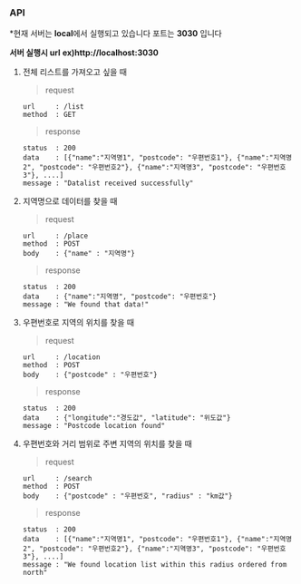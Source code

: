 ### API

\*현재 서버는 **local**에서 실행되고 있습니다
포트는 **3030** 입니다

**서버 실행시 url**
**ex)http://localhost:3030**

1.  전체 리스트를 가져오고 싶을 때

    > request

        url     : /list
        method  : GET

    > response

        status  : 200
        data    : [{"name":"지역명1", "postcode": "우편번호1"}, {"name":"지역명2", "postcode": "우편번호2"}, {"name":"지역명3", "postcode": "우편번호3"}, ....]
        message : "Datalist received successfully"

2.  지역명으로 데이터를 찾을 때

    > request

        url     : /place
        method  : POST
        body    : {"name" : "지역명"}

    > response

        status  : 200
        data    : {"name":"지역명", "postcode": "우편번호"}
        message : "We found that data!"

3.  우편번호로 지역의 위치를 찾을 때

    > request

        url     : /location
        method  : POST
        body    : {"postcode" : "우편번호"}

    > response

        status  : 200
        data    : {"longitude":"경도값", "latitude": "위도값"}
        message : "Postcode location found"

4.  우편번호와 거리 범위로 주변 지역의 위치를 찾을 때

    > request

        url     : /search
        method  : POST
        body    : {"postcode" : "우편번호", "radius" : "km값"}

    > response

        status  : 200
        data    : [{"name":"지역명1", "postcode": "우편번호1"}, {"name":"지역명2", "postcode": "우편번호2"}, {"name":"지역명3", "postcode": "우편번호3"}, ....]
        message : "We found location list within this radius ordered from north"
